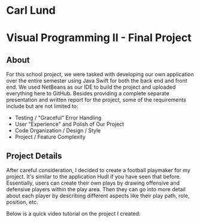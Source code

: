 # Carl Lund
# Visual Programming II - Final Project

## About
  For this school project, we were tasked with developing our own application over the entire semester 
using Java Swift for both the back end and front end. We used NetBeans as our IDE to build the project 
and uploaded everything here to GitHub. Besides providing a complete separate presentation and written 
report for the project, some of the requirements include but are not limited to:
- Testing / "Graceful" Error Handling
- User "Experience" and Polish of Our Project
- Code Organization / Design / Style
- Project / Feature Complexity

## Project Details
  After careful consideration, I decided to create a football playmaker for my project. It's similar
to the application Hudl if you have seen that before. Essentially, users can create their own plays
by drawing offensive and defensive players within the play area. Then they can go into more detail
about each player by describing different aspects like their play path, role, position, etc.

Below is a quick video tutorial on the project I created:
